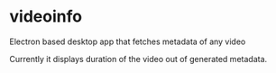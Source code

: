 # videoinfo
Electron based desktop app that fetches metadata of any video


Currently it displays duration of the video out of generated metadata. 
